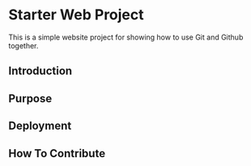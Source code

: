 # Starter Web Project

This is a simple website project for showing how to use Git and Github together.
 
## Introduction

## Purpose

## Deployment

## How To Contribute